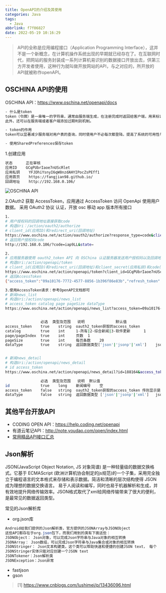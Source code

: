 ```yaml
---
title: OpenAPI的介绍及其使用
categories: Java
tags:
  - Java
abbrlink: f7f06827
date: 2022-05-19 10:16:29
---
```


> API的全称是应用编程接口（Application Programming Interface），这并不是一个新概念，在计算机操作系统出现的早期就已经存在了。在互联网时代，把网站的服务封装成一系列计算机易识别的数据接口开放出去，供第三方开发者使用，这种行为就叫做开放网站的API，与之对应的，所开放的API就被称作openAPI。

<!-- more -->

## OSCHINA API的使用

OSCHINA API：https://www.oschina.net/openapi/docs

```bash
- 什么是token
token（令牌）是一串唯一的字符串，通常由服务端生成，在注册完成时返回给客户端，用来标识此用户，客户端将此字符串存储在本地。在以后的网络请求时，客户端先查询本地的token，如果有则直接使用此令牌进行网络请求，没有则提示未登录，转到登陆注册界面。
此外，还可以在服务端或者客户端添加过期判别机制。

- token的作用
token可以显著减少服务端对用户表的查询，同时使用户不必每次都登陆，提高了系统的可用性与健壮性。

- 使用SharedPreferences保存token
```

1.创建应用

```bash
状态		正在审核
应用ID	GCqPUbrIaoe7nUScRlet
应用私钥	YFJDhiYsnyI6qW8nzdAHYIPocZsPEff1
应用首页	https://fangjian98.github.io/    
回调地址	http://192.168.0.106/
```

![OSCHINA API](https://gitcode.net/weixin_44008788/images/-/raw/master/hexo/oschina_api.png)

2.OAuth2 获取 AccessToken，应用通过 AccessToken 访问 OpenApi 使用用户数据。
采用 OAuth2 协议 认证，开放 osc 移动 app 版本所有接口

```bash
1.
# 用户授权码的回调地址直接获取code
# 构造Uri：/action/oauth2/authorize
# client_id(应用ID)和redirect_uri(回调地址)
https://www.oschina.net/action/oauth2/authorize?response_type=code&client_id=GCqPUbrIaoe7nUScRlet&redirect_uri=http://192.168.0.106/
# 返回用户授权码code
http://192.168.0.106/?code=iap9LL&state=

2.
# 应用服务器使用 oauth2_token API 向 OSChina 认证服务器发送用户授权码以及回调地址，OSChina 认证服务器返回 AccessToken
# 构造Uri:/action/openapi/token
# client_id(应用ID)和redirect_uri(回调地址)和client_secret(应用私钥)和code(用户授权码)
https://www.oschina.net/action/openapi/token?client_id=GCqPUbrIaoe7nUScRlet&client_secret=YFJDhiYsnyI6qW8nzdAHYIPocZsPEff1&grant_type=authorization_code&code=pZ6Ye2&redirect_uri=http://192.168.0.106/&dataType=json
# 返回AccessToken
{"access_token":"09a10176-7772-4577-8856-1b396f86e83b","refresh_token":"da728b79-3b0d-4062-961b-bd67c09ecbcd","uid":4470181,"token_type":"bearer","expires_in":604799}

3.使用AccessToken请求：参考OpenAPI文档即可
# 新闻news_list
# 构造Uri:/action/openapi/news_list
# access_token catalog page pageSize dataType
https://www.oschina.net/action/openapi/news_list?access_token=09a10176-7772-4577-8856-1b396f86e83b&catalog=2&page=1&pageSize=10&dataType=json


				必选	类型及范围	说明				默认值
access_token	true	string	oauth2_token获取的access_token	
catalog			true	int		1-所有|2-综合新闻|3-软件更新		1
page/pageIndex	true	int		页数	1
pageSize		true	int		每页条数	20
dataType		true	string	返回数据类型['json'|'jsonp'|'xml']	json


# 新闻news_detail
# 构造Uri:/action/openapi/news_detail
# id access_token
https://www.oschina.net/action/openapi/news_detail?id=188164&access_token=6983b81e-5e2e-4685-888f-36abcf3f2da7&dataType=json

				必选	类型及范围	说明	默认值
id				true	long	新闻编号	空
access_token	false	string	oauth2_token获取的access_token 传则显示是否收藏 用户未登录则不传	
dataType		false	string	返回数据类型 ['json'|'jsonp'|'xml']	json
```

## 其他平台开放API

- CODING OPEN API：https://help.coding.net/openapi
- 有道云笔记API：http://note.youdao.com/open/index.html
- [常用精品API接口汇总](https://www.cnblogs.com/trackingmore/p/7156877.html)

## Json解析

JSON(JavaScript Object Notation, JS 对象简谱) 是一种轻量级的数据交换格式。它基于 ECMAScript (欧洲计算机协会制定的js规范)的一个子集，采用完全独立于编程语言的文本格式来存储和表示数据。简洁和清晰的层次结构使得 JSON 成为理想的数据交换语言。 易于人阅读和编写，同时也易于机器解析和生成，并有效地提升网络传输效率。JSON格式取代了xml给网络传输带来了很大的便利，是最常见的数据返回类型。

常见的Json解析库

- org.json库

```java
Android给我们提供的Json解析类，官方提供的JSONArray与JSONObject
这些API都存在于org.json包下，而我们用到的类有下面这些：
JSONObject： Json对象，可以完成Json字符串与Java对象的相互转换
JSONArray： Json数组，可以完成Json字符串与Java集合或对象的相互转换
JSONStringer： Json文本构建类，这个类可以帮助快速和便捷的创建JSON text， 每个
JSONStringer实体只能对应创建一个JSON text
JSONTokener：Json解析类
JSONException：Json异常
```

- fastjson
- gson

> [1] https://www.cnblogs.com/lushimei/p/13436096.html

